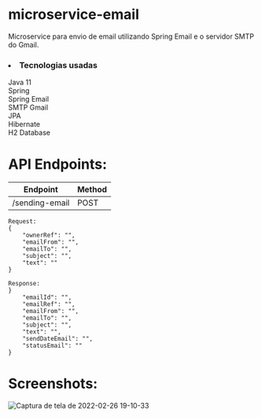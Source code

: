 # microservice-email
Microservice para envio de email utilizando Spring Email e o servidor SMTP do Gmail.

<h3><li>Tecnologias usadas</li></h3>
    Java 11<br>
    Spring<br>
    Spring Email<br>
    SMTP Gmail<br>
    JPA<br>
    Hibernate<br>
    H2 Database<br>
    
# API Endpoints:

| Endpoint  | Method |
| ------------- | ------------- |
| /sending-email  | POST  |

    Request:
    {
        "ownerRef": "",
        "emailFrom": "",
        "emailTo": "",
        "subject": "",
        "text": ""
    }
    
    Response:
    }
        "emailId": "",
        "emailRef": "",
        "emailFrom": "",
        "emailTo": "",
        "subject": "",
        "text": "",
        "sendDateEmail": "",
        "statusEmail": ""
    }
    
# Screenshots:
    
![Captura de tela de 2022-02-26 19-10-33](https://user-images.githubusercontent.com/89152312/155860682-d2e1a41a-ed67-4edc-b77d-411682791286.png)

